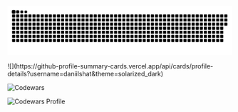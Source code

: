 <p align="center">
 <img width="600" src="assets/github-snake.svg" alt="snake"/>
</p>
![](https://github-profile-summary-cards.vercel.app/api/cards/profile-details?username=daniilshat&theme=solarized_dark)

![Codewars](https://www.codewars.com/users/RomanS1994/badges/large)

![Codewars Profile](https://www.codewars.com/users/RomanS1994/badges/large)
